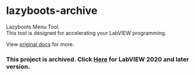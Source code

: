 # lazyboots-archive
Lazyboots Menu Tool.  
This tool is designed for accelerating your LabVIEW programming. 

View [original docs](Original&#32;Docs) for more.

### This project is archived. Click [Here](https://github.com/hejiamin/lazyboots) for LabVIEW 2020 and later version.
